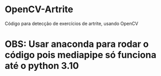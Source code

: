 # OpenCV-Artrite
Código para detecção de exercícios de artrite, usando OpenCV


# OBS: Usar anaconda para rodar o código pois mediapipe só funciona até o python 3.10
